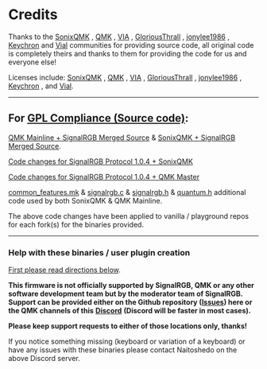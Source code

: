 # Credits #
Thanks to the [SonixQMK](https://github.com/SonixQMK/qmk_firmware) , [QMK](https://github.com/qmk/qmk_firmware) , [VIA](https://www.caniusevia.com/) , [GloriousThrall](https://github.com/GloriousThrall/qmk_firmware/) , [jonylee1986](https://github.com/jonylee1986/qmk_firmware_master) , [Keychron](https://github.com/Keychron/qmk_firmware) and [Vial](https://github.com/vial-kb/vial-qmk) communities for providing source code, all original code is completely theirs and thanks to them for providing the code for us and everyone else!

Licenses include: [SonixQMK](https://github.com/SonixQMK/qmk_firmware/blob/sn32_master/LICENSE) , [QMK](https://github.com/qmk/qmk_firmware/blob/master/LICENSE) , [VIA](https://github.com/the-via/firmware/blob/master/LICENSE) , [GloriousThrall](https://github.com/GloriousThrall/qmk_firmware/blob/master/license_GPLv3.md) , [jonylee1986](https://github.com/jonylee1986/qmk_firmware_master/blob/master/LICENSE) , [Keychron](https://github.com/Keychron/qmk_firmware/blob/master/LICENSE) , and  [Vial](https://github.com/vial-kb/vial-qmk/blob/vial/LICENSE).

---

## For [GPL Compliance (Source code)](https://github.com/SRGBmods/QMK-Binaries/tree/main/GPL): ##
[QMK Mainline + SignalRGB Merged Source](https://gitlab.com/signalrgb/qmk_firmware/-/tree/QMKRelease_1.0) & [SonixQMK + SignalRGB Merged Source](https://gitlab.com/signalrgb/qmk_firmware/-/tree/Sonix_QMKRelease_1.0).

[Code changes for SignalRGB Protocol 1.0.4 + SonixQMK](https://github.com/SRGBmods/QMK-Binaries/blob/main/GPL/SignalRGB-Changes_QMK-example-code-Sonix.patch)

[Code changes for SignalRGB Protocol 1.0.4 + QMK Master](https://github.com/SRGBmods/QMK-Binaries/blob/main/GPL/SignalRGB-Changes_QMK-example-code.patch)

[common_features.mk](https://github.com/SRGBmods/QMK-Binaries/blob/main/GPL/common_features.mk) & [signalrgb.c](https://github.com/SRGBmods/QMK-Binaries/blob/main/GPL/signalrgb.c) & [signalrgb.h](https://github.com/SRGBmods/QMK-Binaries/blob/main/GPL/signalrgb.h) & [quantum.h](https://github.com/SRGBmods/QMK-Binaries/blob/main/GPL/quantum.h) additional code used by both SonixQMK & QMK Mainline.

The above code changes have been applied to vanilla / playground repos for each fork(s) for the binaries provided.

---

### Help with these binaries / user plugin creation ###

[First please read directions below](https://github.com/SRGBmods/QMK-Binaries/#directions).

**This firmware is not officially supported by SignalRGB, QMK or any other software development team but by the moderator team of SignalRGB. Support can be provided either on the Github repository ([**Issues**](https://github.com/SRGBmods/QMK-Binaries/issues)) here or the QMK channels of this** [**Discord**](https://discord.com/invite/J5dwtcNhqC) **(Discord will be faster in most cases).**

**Please keep support requests to either of those locations only, thanks!**

If you notice something missing (keyboard or variation of a keyboard) or have any issues with these binaries please contact Naitoshedo on the above Discord server.